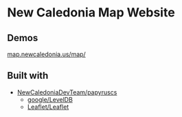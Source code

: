 # New Caledonia Map Website

## Demos
[map.newcaledonia.us/map/](https://map.newcaledonia.us/map/)

## Built with

- [NewCaledoniaDevTeam/papyruscs](https://github.com/NewCaledoniaDevTeam/papyruscs)
  - [google/LevelDB](https://github.com/google/leveldb)
  - [Leaflet/Leaflet](https://github.com/Leaflet/Leaflet)
